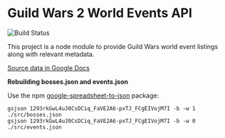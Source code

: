# Guild Wars 2 World Events API

![Build Status](https://travis-ci.org/jrbeeman/gw2-events.svg?branch=master)

This project is a node module to provide Guild Wars world event listings along with relevant metadata.

[Source data in Google Docs](https://docs.google.com/spreadsheets/d/1293rkGwL4uJ0CsDCiq_FaVE2A6-pxTJ_FCgEIVojM7I/)

**Rebuilding bosses.json and events.json**

Use the npm [google-spreadsheet-to-json](https://www.npmjs.com/package/google-spreadsheet-to-json) package:

```
gsjson 1293rkGwL4uJ0CsDCiq_FaVE2A6-pxTJ_FCgEIVojM7I -b -w 1 ./src/bosses.json
gsjson 1293rkGwL4uJ0CsDCiq_FaVE2A6-pxTJ_FCgEIVojM7I -b -w 0 ./src/events.json
```
